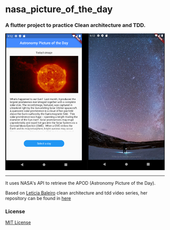 # nasa_picture_of_the_day

### A flutter project to practice Clean architecture and TDD. 

<img src=".github/app_preview.png">

<hr>

It uses NASA's API to retrieve the APOD (Astronomy Picture of the Day).

Based on [Leticia Baleiro](https://github.com/LeBaleiro/) clean architecture and tdd video series, her repository can be found in [here](https://github.com/LeBaleiro/nasa_clean_arch_null_safety)

### License

[MIT License](LICENSE.md)




